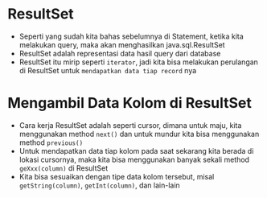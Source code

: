 # ResultSet

- Seperti yang sudah kita bahas sebelumnya di Statement, ketika kita melakukan query, maka akan menghasilkan java.sql.ResultSet
- ResultSet adalah representasi data hasil query dari database
- ResultSet itu mirip seperti `iterator`, jadi kita bisa melakukan perulangan di ResultSet untuk `mendapatkan data tiap record` nya

# Mengambil Data Kolom di ResultSet

- Cara kerja ResultSet adalah seperti cursor, dimana untuk maju, kita menggunakan method `next()` dan untuk mundur kita bisa menggunakan method `previous()`
- Untuk mendapatkan data tiap kolom pada saat sekarang kita berada di lokasi cursornya, maka kita bisa menggunakan banyak sekali method `geXxx(column)` di ResultSet
- Kita bisa sesuaikan dengan tipe data kolom tersebut, misal `getString(column)`, `getInt(column)`, dan lain-lain